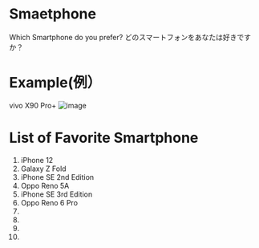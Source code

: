 # Smaetphone
Which Smartphone do you prefer?
どのスマートフォンをあなたは好きですか？

# Example(例）
vivo X90 Pro+
![image](https://github.com/fujiwaraka/Which-smartphone-do-you-prefer-/assets/135568873/b0c88d66-ef2f-4a39-8381-37d6246ea3d0)

# List of Favorite Smartphone
1. iPhone 12
2. Galaxy Z Fold
3. iPhone SE 2nd Edition
4. Oppo Reno 5A
5. iPhone SE 3rd Edition
6. Oppo Reno 6 Pro
7.
8.
9.
10.

